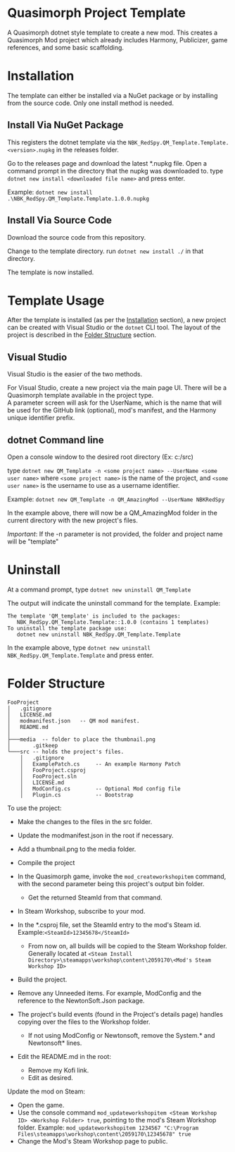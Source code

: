 # Quasimorph Project Template

A Quasimorph dotnet style template to create a new mod.
This creates a Quasimorph Mod project which already includes Harmony, Publicizer, game references, and some basic scaffolding.


# Installation

The template can either be installed via a NuGet package or by installing from the source code.
Only one install method is needed.

## Install Via NuGet Package

This registers the dotnet template via the `NBK_RedSpy.QM_Template.Template.<version>.nupkg` in the releases folder.

Go to the releases page and download the latest *.nupkg file.
Open a command prompt in the directory that the nupkg was downloaded to.
type `dotnet new install <downloaded file name>` and press enter.

Example:
`dotnet new install .\NBK_RedSpy.QM_Template.Template.1.0.0.nupkg`

## Install Via Source Code
Download the source code from this repository.

Change to the template directory.
run `dotnet new install ./` in that directory.

The template is now installed.

# Template Usage

After the template is installed (as per the [Installation](#installation) section), a new project can be created with Visual Studio or the `dotnet` CLI tool.
The layout of the project is described in the [Folder Structure](#folder-structure) section.

## Visual Studio 
Visual Studio is the easier of the two methods.

For Visual Studio, create a new project via the main page UI.  There will be a Quasimorph template available in the project type.  
A parameter screen will ask for the UserName, which is the name that will be used for the GitHub link (optional), mod's manifest, and the Harmony unique identifier prefix.

## dotnet Command line
Open a console window to the desired root directory (Ex: c:/src)

type `dotnet new QM_Template -n <some project name> --UserName <some user name>` where `<some project name>` is the name of the project, and `<some user name>` is the username to use as a username identifier.

Example: `dotnet new QM_Template -n QM_AmazingMod --UserName NBKRedSpy`

In the example above, there will now be a QM_AmazingMod folder in the current directory with the new project's files.  

*Important*: If the -n parameter is not provided, the folder and project name will be "template"

# Uninstall
At a command prompt, type 
`dotnet new uninstall QM_Template`

The output will indicate the uninstall command for the template.
Example:
```
The template 'QM_template' is included to the packages:
   NBK_RedSpy.QM_Template.Template::1.0.0 (contains 1 templates)
To uninstall the template package use:
   dotnet new uninstall NBK_RedSpy.QM_Template.Template
```

In the example above, type `dotnet new uninstall NBK_RedSpy.QM_Template.Template` and press enter.

# Folder Structure

```
FooProject
│   .gitignore
│   LICENSE.md
│   modmanifest.json   -- QM mod manifest.  
│   README.md
│   
├───media  -- folder to place the thumbnail.png
│       .gitkeep
└───src -- holds the project's files.
    │   .gitignore
    │   ExamplePatch.cs     -- An example Harmony Patch
    │   FooProject.csproj
    │   FooProject.sln
    │   LICENSE.md
    │   ModConfig.cs        -- Optional Mod config file
    │   Plugin.cs           -- Bootstrap 
```

To use the project:
* Make the changes to the files in the src folder.
* Update the modmanifest.json in the root if necessary.
* Add a thumbnail.png to the media folder.

* Compile the project
* In the Quasimorph game, invoke the `mod_createworkshopitem` command, with the second parameter being this project's output bin folder.
    * Get the returned SteamId from that command.
* In Steam Workshop, subscribe to your mod.
* In the *.csproj file, set the SteamId entry to the mod's Steam id.  Example:`<SteamId>12345678</SteamId>`

    * From now on, all builds will be copied to the Steam Workshop folder.  Generally located at `<Steam Install Directory>\steamapps\workshop\content\2059170\<Mod's Steam Workshop ID>`
* Build the project.
* Remove any Unneeded items.  For example, ModConfig and the reference to the NewtonSoft.Json package.
* The project's build events (found in the Project's details page) handles copying over the files to the Workshop folder.
    * If not using ModConfig or Newtonsoft, remove the System.* and Newtonsoft* lines.
* Edit the README.md in the root:
    * Remove my Kofi link.
    * Edit as desired.

Update the mod on Steam:
* Open the game.
* Use the console command `mod_updateworkshopitem <Steam Workshop ID> <Workshop Folder> true`, pointing to the mod's Steam Workshop folder.  Example: `mod_updateworkshopitem 1234567 "C:\Program Files\steamapps\workshop\content\2059170\12345678" true`
* Change the Mod's Steam Workshop page to public.




